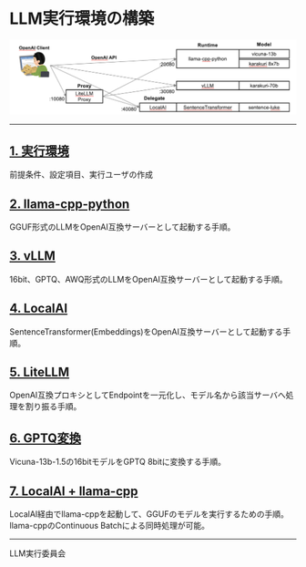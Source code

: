 # LLM実行環境の構築

<img src="1.env/img/1.arch.png">

<hr>

## [1. 実行環境](1.env/)
前提条件、設定項目、実行ユーザの作成

## [2. llama-cpp-python](2.llamacpp/)
GGUF形式のLLMをOpenAI互換サーバーとして起動する手順。

## [3. vLLM](3.vllm/)
16bit、GPTQ、AWQ形式のLLMをOpenAI互換サーバーとして起動する手順。

## [4. LocalAI](4.localai/)
SentenceTransformer(Embeddings)をOpenAI互換サーバーとして起動する手順。

## [5. LiteLLM](5.litellm/)
OpenAI互換プロキシとしてEndpointを一元化し、モデル名から該当サーバへ処理を割り振る手順。

## [6. GPTQ変換](6.gptq/)
Vicuna-13b-1.5の16bitモデルをGPTQ 8bitに変換する手順。

## [7. LocalAI + llama-cpp](7.loalai_llamacpp/)
LocalAI経由でllama-cppを起動して、GGUFのモデルを実行するための手順。llama-cppのContinuous Batchによる同時処理が可能。

<hr>

LLM実行委員会